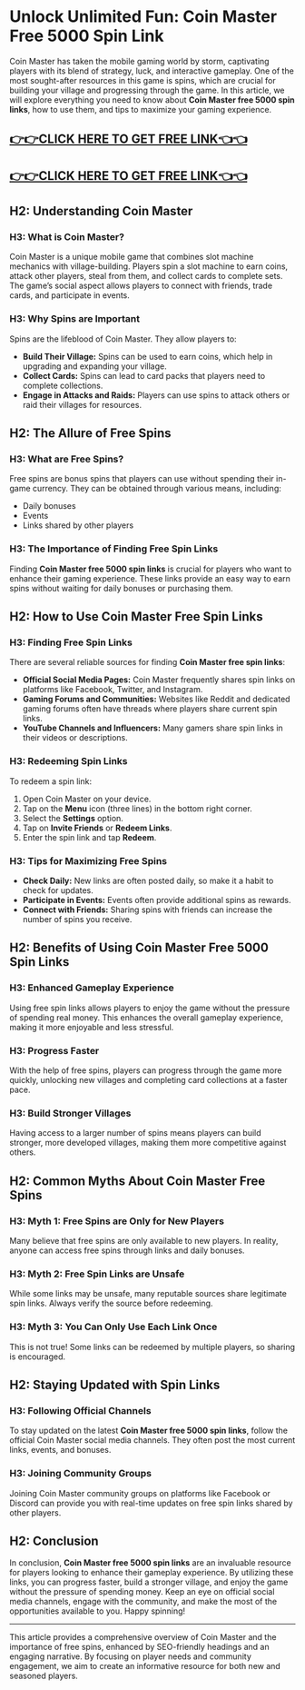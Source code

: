 # Unlock Unlimited Fun: Coin Master Free 5000 Spin Link

Coin Master has taken the mobile gaming world by storm, captivating players with its blend of strategy, luck, and interactive gameplay. One of the most sought-after resources in this game is spins, which are crucial for building your village and progressing through the game. In this article, we will explore everything you need to know about **Coin Master free 5000 spin links**, how to use them, and tips to maximize your gaming experience.

[👉👉CLICK HERE TO GET FREE LINK👈👈](https://todaylink.site/CoinsLink/)
--
[👉👉CLICK HERE TO GET FREE LINK👈👈](https://todaylink.site/CoinsLink/)
--

## H2: Understanding Coin Master

### H3: What is Coin Master?

Coin Master is a unique mobile game that combines slot machine mechanics with village-building. Players spin a slot machine to earn coins, attack other players, steal from them, and collect cards to complete sets. The game’s social aspect allows players to connect with friends, trade cards, and participate in events.

### H3: Why Spins are Important

Spins are the lifeblood of Coin Master. They allow players to:
- **Build Their Village:** Spins can be used to earn coins, which help in upgrading and expanding your village.
- **Collect Cards:** Spins can lead to card packs that players need to complete collections.
- **Engage in Attacks and Raids:** Players can use spins to attack others or raid their villages for resources.

## H2: The Allure of Free Spins

### H3: What are Free Spins?

Free spins are bonus spins that players can use without spending their in-game currency. They can be obtained through various means, including:
- Daily bonuses
- Events
- Links shared by other players

### H3: The Importance of Finding Free Spin Links

Finding **Coin Master free 5000 spin links** is crucial for players who want to enhance their gaming experience. These links provide an easy way to earn spins without waiting for daily bonuses or purchasing them. 

## H2: How to Use Coin Master Free Spin Links

### H3: Finding Free Spin Links

There are several reliable sources for finding **Coin Master free spin links**:
- **Official Social Media Pages:** Coin Master frequently shares spin links on platforms like Facebook, Twitter, and Instagram.
- **Gaming Forums and Communities:** Websites like Reddit and dedicated gaming forums often have threads where players share current spin links.
- **YouTube Channels and Influencers:** Many gamers share spin links in their videos or descriptions.

### H3: Redeeming Spin Links

To redeem a spin link:
1. Open Coin Master on your device.
2. Tap on the **Menu** icon (three lines) in the bottom right corner.
3. Select the **Settings** option.
4. Tap on **Invite Friends** or **Redeem Links**.
5. Enter the spin link and tap **Redeem**.

### H3: Tips for Maximizing Free Spins

- **Check Daily:** New links are often posted daily, so make it a habit to check for updates.
- **Participate in Events:** Events often provide additional spins as rewards.
- **Connect with Friends:** Sharing spins with friends can increase the number of spins you receive.

## H2: Benefits of Using Coin Master Free 5000 Spin Links

### H3: Enhanced Gameplay Experience

Using free spin links allows players to enjoy the game without the pressure of spending real money. This enhances the overall gameplay experience, making it more enjoyable and less stressful.

### H3: Progress Faster

With the help of free spins, players can progress through the game more quickly, unlocking new villages and completing card collections at a faster pace.

### H3: Build Stronger Villages

Having access to a larger number of spins means players can build stronger, more developed villages, making them more competitive against others.

## H2: Common Myths About Coin Master Free Spins

### H3: Myth 1: Free Spins are Only for New Players

Many believe that free spins are only available to new players. In reality, anyone can access free spins through links and daily bonuses.

### H3: Myth 2: Free Spin Links are Unsafe

While some links may be unsafe, many reputable sources share legitimate spin links. Always verify the source before redeeming.

### H3: Myth 3: You Can Only Use Each Link Once

This is not true! Some links can be redeemed by multiple players, so sharing is encouraged.

## H2: Staying Updated with Spin Links

### H3: Following Official Channels

To stay updated on the latest **Coin Master free 5000 spin links**, follow the official Coin Master social media channels. They often post the most current links, events, and bonuses.

### H3: Joining Community Groups

Joining Coin Master community groups on platforms like Facebook or Discord can provide you with real-time updates on free spin links shared by other players.

## H2: Conclusion

In conclusion, **Coin Master free 5000 spin links** are an invaluable resource for players looking to enhance their gameplay experience. By utilizing these links, you can progress faster, build a stronger village, and enjoy the game without the pressure of spending money. Keep an eye on official social media channels, engage with the community, and make the most of the opportunities available to you. Happy spinning!

---

This article provides a comprehensive overview of Coin Master and the importance of free spins, enhanced by SEO-friendly headings and an engaging narrative. By focusing on player needs and community engagement, we aim to create an informative resource for both new and seasoned players.
